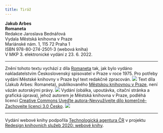 ```yaml
---
title: Tiráž
---
```


**Jakub Arbes    
Romaneta**  
Redakce Jaroslava Bednářová  
Vydala Městská knihovna v Praze  
Mariánské nám. 1, 115 72 Praha 1  
ISBN 978-80-274-2501-3 (webová kniha)  
V MKP 3. elektronické vydání z 23. 6. 2022.

***

Znění tohoto textu vychází z díla [Romaneta](https://search.mlp.cz/cz/titul/romaneta/142424/#book-content) tak, jak bylo vydáno nakladatelstvím Československý spisovatel v Praze v roce 1975. Pro potřeby vydání Městské knihovny v Praze byl text redakčně zpracován.
![](../Images/image003.jpg)
Text díla (Jakub Arbes: Romaneta), publikovaného [Městskou knihovnou v Praze](https://www.mlp.cz/cz/), není vázán autorskými právy.
![](../Images/image001.jpg)
Vydání (obálka, upoutávka, citační stránka a grafická úprava), jehož autorem je Městská knihovna v Praze, podléhá licenci [Creative Commons Uveďte autora-Nevyužívejte dílo komerčně-Zachovejte licenci 3.0 Česko](https://creativecommons.org/licenses/by-nc-sa/3.0/cz/).
![](../Images/image004.jpg)

***

Vydání webové knihy podpořila [Technologická agentura ČR](https://www.tacr.cz/) v projektu [Redesign knihovních služeb 2020: webové knihy](https://starfos.tacr.cz/cs/project/TL04000391).